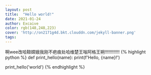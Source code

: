 ```yaml
---
layout: post
title:  "Hello world!"
date: 2021-01-24
author: Excaive
color: rgb(148,248,223)
cover: 'http://on2171g4d.bkt.clouddn.com/jekyll-banner.png'
tags: 
---
```

啊wee改哈鞥嫦娥我刚不疤痕处哈维楚王嗡阿格王朔!!!!!!!!!!!!
{% highlight python %}
def print_hello(name):
    print(f'Hello, {name}!')

print_hello('world')
{% endhighlight %}
